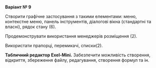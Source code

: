 **Варіант № 9**

Створити графічне застосування з такими елементами: меню, контекстне меню, панель
інструментів, діалогові вікна (стандартні та власні), рядок стану (6).

Продемонструвати використання менеджерів розміщення (2).

Використати прапорці, перемикачі, списки(2).

**Табличний редактор Exel-Mini.** Забезпечити можливість створення, відкриття,
збереження файлу, редагування, створення формул та ін.
